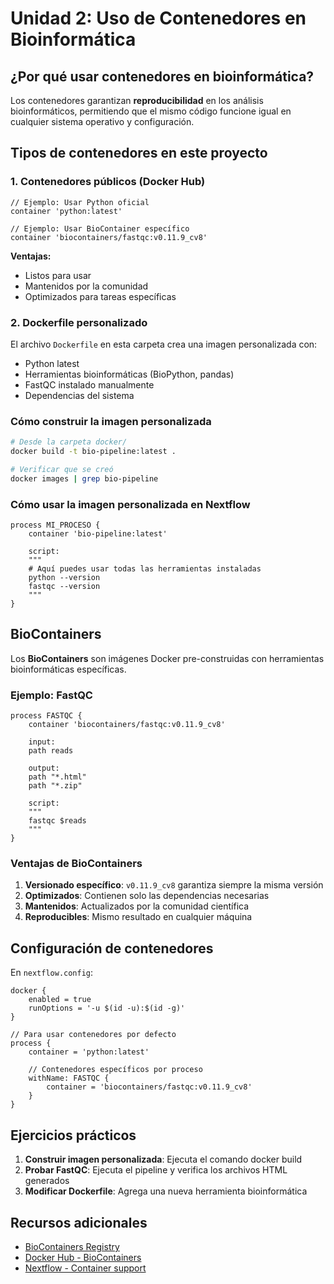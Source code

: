 # Unidad 2: Uso de Contenedores en Bioinformática

## ¿Por qué usar contenedores en bioinformática?

Los contenedores garantizan **reproducibilidad** en los análisis bioinformáticos, permitiendo que el mismo código funcione igual en cualquier sistema operativo y configuración.

## Tipos de contenedores en este proyecto

### 1. Contenedores públicos (Docker Hub)

```nextflow
// Ejemplo: Usar Python oficial
container 'python:latest'

// Ejemplo: Usar BioContainer específico
container 'biocontainers/fastqc:v0.11.9_cv8'
```

**Ventajas:**
- Listos para usar
- Mantenidos por la comunidad
- Optimizados para tareas específicas

### 2. Dockerfile personalizado

El archivo `Dockerfile` en esta carpeta crea una imagen personalizada con:
- Python latest
- Herramientas bioinformáticas (BioPython, pandas)
- FastQC instalado manualmente
- Dependencias del sistema

### Cómo construir la imagen personalizada

```bash
# Desde la carpeta docker/
docker build -t bio-pipeline:latest .

# Verificar que se creó
docker images | grep bio-pipeline
```

### Cómo usar la imagen personalizada en Nextflow

```nextflow
process MI_PROCESO {
    container 'bio-pipeline:latest'
    
    script:
    """
    # Aquí puedes usar todas las herramientas instaladas
    python --version
    fastqc --version
    """
}
```

## BioContainers

Los **BioContainers** son imágenes Docker pre-construidas con herramientas bioinformáticas específicas.

### Ejemplo: FastQC

```nextflow
process FASTQC {
    container 'biocontainers/fastqc:v0.11.9_cv8'
    
    input:
    path reads
    
    output:
    path "*.html"
    path "*.zip"
    
    script:
    """
    fastqc $reads
    """
}
```

### Ventajas de BioContainers

1. **Versionado específico**: `v0.11.9_cv8` garantiza siempre la misma versión
2. **Optimizados**: Contienen solo las dependencias necesarias
3. **Mantenidos**: Actualizados por la comunidad científica
4. **Reproducibles**: Mismo resultado en cualquier máquina

## Configuración de contenedores

En `nextflow.config`:

```nextflow
docker {
    enabled = true
    runOptions = '-u $(id -u):$(id -g)'
}

// Para usar contenedores por defecto
process {
    container = 'python:latest'
    
    // Contenedores específicos por proceso
    withName: FASTQC {
        container = 'biocontainers/fastqc:v0.11.9_cv8'
    }
}
```

## Ejercicios prácticos

1. **Construir imagen personalizada**: Ejecuta el comando docker build
2. **Probar FastQC**: Ejecuta el pipeline y verifica los archivos HTML generados
3. **Modificar Dockerfile**: Agrega una nueva herramienta bioinformática

## Recursos adicionales

- [BioContainers Registry](https://biocontainers.pro/)
- [Docker Hub - BioContainers](https://hub.docker.com/u/biocontainers)
- [Nextflow - Container support](https://www.nextflow.io/docs/latest/container.html)